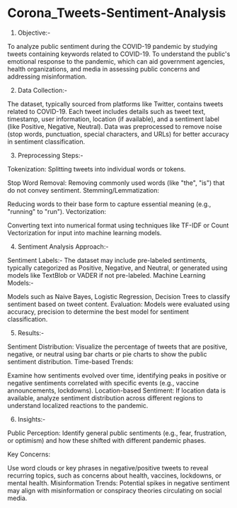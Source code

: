 # Corona_Tweets-Sentiment-Analysis
1. Objective:-
   
To analyze public sentiment during the COVID-19 pandemic by studying tweets containing keywords related to COVID-19.
To understand the public's emotional response to the pandemic, which can aid government agencies, health organizations, and media in assessing public concerns and addressing misinformation.

2. Data Collection:-
   
The dataset, typically sourced from platforms like Twitter, contains tweets related to COVID-19.
Each tweet includes details such as tweet text, timestamp, user information, location (if available), and a sentiment label (like Positive, Negative, Neutral).
Data was preprocessed to remove noise (stop words, punctuation, special characters, and URLs) for better accuracy in sentiment classification.

3. Preprocessing Steps:-
   
Tokenization:
Splitting tweets into individual words or tokens.

Stop Word Removal:
Removing commonly used words (like "the", "is") that do not convey sentiment.
Stemming/Lemmatization:

Reducing words to their base form to capture essential meaning (e.g., "running" to "run").
Vectorization:

Converting text into numerical format using techniques like TF-IDF or Count Vectorization for input into machine learning models.

4. Sentiment Analysis Approach:-
   
Sentiment Labels:-
The dataset may include pre-labeled sentiments, typically categorized as Positive, Negative, and Neutral, or generated using models like TextBlob or VADER if not pre-labeled.
Machine Learning Models:-

Models such as Naive Bayes, Logistic Regression, Decision Trees to classify sentiment based on tweet content.
Evaluation: Models were evaluated using accuracy, precision to determine the best model for sentiment classification.

5. Results:-
   
Sentiment Distribution:
Visualize the percentage of tweets that are positive, negative, or neutral using bar charts or pie charts to show the public sentiment distribution.
Time-based Trends:

Examine how sentiments evolved over time, identifying peaks in positive or negative sentiments correlated with specific events (e.g., vaccine announcements, lockdowns).
Location-based Sentiment: If location data is available, analyze sentiment distribution across different regions to understand localized reactions to the pandemic.

6. Insights:-
   
Public Perception:
Identify general public sentiments (e.g., fear, frustration, or optimism) and how these shifted with different pandemic phases.

Key Concerns:

Use word clouds or key phrases in negative/positive tweets to reveal recurring topics, such as concerns about health, vaccines, lockdowns, or mental health.
Misinformation Trends: Potential spikes in negative sentiment may align with misinformation or conspiracy theories circulating on social media.

